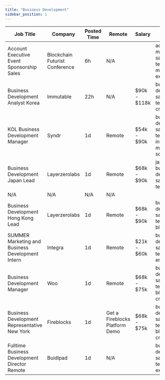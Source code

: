 ```yaml
---
title: "Business Development"
sidebar_position: 1
---
```


| Job Title | Company | Posted Time | Remote | Salary | Tags | Apply Link |
|-----------|---------|-------------|--------|--------|------|------------|
| Account Executive Event Sponsorship Sales | Blockchain Futurist Conference | 6h | N/A |  | account manager, sales, non tech, events manager, executive | [Apply](https://web3.career/account-executive-event-sponsorship-sales-blockchain-futurist-conference/128985) |
| Business Development Analyst Korea | Immutable | 22h | N/A | $90k - $118k | business development, sales, non tech, analyst, crypto | [Apply](https://web3.career/business-development-analyst-korea-immutable/128327) |
| KOL Business Development Manager | Syndr | 1d | Remote | $54k - $90k | business development, sales, non tech, influencer marketing, social media | [Apply](https://web3.career/kol-business-development-manager-syndr/128028) |
| Business Development Japan Lead | Layerzerolabs | 1d | Remote | $68k - $90k | japan, business development, sales, non tech, lead | [Apply](https://web3.career/business-development-japan-lead-layerzerolabs/127768) |
| N/A | N/A | N/A | N/A |  |  | [Apply](https://web3.career/metana) |
| Business Development Hong Kong Lead | Layerzerolabs | 1d | Remote | $68k - $90k | business development, sales, non tech, lead, blockchain | [Apply](https://web3.career/business-development-hong-kong-lead-layerzerolabs/127767) |
| SUMMER Marketing and Business Development Intern | Integra | 1d | Remote | $21k - $60k | business development, sales, non tech, intern, entry level | [Apply](https://web3.career/summer-marketing-and-business-development-intern-integra/95750) |
| Business Development Manager | Woo | 1d | Remote | $68k - $75k | business development, sales, non tech, blockchain, crypto | [Apply](https://web3.career/business-development-manager-woo/95644) |
| Business Development Representative New York | Fireblocks | 1d | Get a Fireblocks Platform Demo | $68k - $75k | business development, sales, non tech, blockchain, crypto | [Apply](https://web3.career/business-development-representative-new-york-fireblocks/91212) |
| Fulltime Business Development Director Remote | Buidlpad | 1d | N/A |  | business development, sales, non tech, remote, executive | [Apply](https://web3.career/full-time-business-development-director-remote-buidlpad/126840) |
